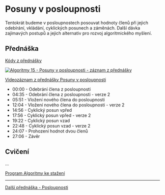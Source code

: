 # Posuny v posloupnosti

Tentokrát budeme v posloupnostech posouvat hodnoty členů při jejich odebírání, vkládání, cyklických posunech a záměnách. Další dávka zajímavých postupů a jejich alternativ pro rozvoj algoritmického myšlení.

## Přednáška

[Kódy z přednášky](https://github.com/PetrVobornik/prednasky/tree/master/Algoritmy/08-Posuny)

[![Algoritmy 15 - Posuny v posloupnosti - záznam z přednášky](https://img.youtube.com/vi/6-c0PWTBIWs/0.jpg)](https://www.youtube.com/watch?v=6-c0PWTBIWs&list=PLxTqV9i8bnb-BL7IhBCQ3qgXA0TRDg_JT)

[Videozáznam z přednášky Posuny v posloupnosti](https://www.youtube.com/watch?v=6-c0PWTBIWs&list=PLxTqV9i8bnb-BL7IhBCQ3qgXA0TRDg_JT)

* 00:00 - Odebrání člena z posloupnosti
* 04:35 - Odebrání člena z posloupnosti - verze 2
* 05:51 - Vložení nového člena do posloupnosti
* 12:04 - Vložení nového člena do posloupnosti - verze 2
* 14:56 - Cyklický posun vpřed
* 17:56 - Cyklický posun vpřed - verze 2
* 19:22 - Cyklický posun vzad
* 22:48 - Cyklický posun vzad - verze 2
* 24:07 - Prohození hodnot dvou členů
* 27:06 - Závěr

## Cvičení

...

[Program Algoritmy ke stažení](https://github.com/PetrVobornik/prednasky/tree/master/Algoritmy/Program/)

---

[Další přednáška - Posloupnosti](https://github.com/PetrVobornik/prednasky/tree/master/Algoritmy/09-Vice-posloupnosti)

